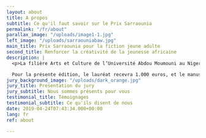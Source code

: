 ```yaml
---
layout: about
title: A propos
subtitle: Ce qu'il faut savoir sur le Prix Sarraounia
permalink: "/fr/about"
parallax_image: "/uploads/image1-1.jpg"
left_image: "/uploads/sarraouniabaw.jpg"
main_title: Prix Sarraounia pour la fiction jeune adulte
second_title: Renforcer la créativité de la jeunesse africaine
description: |
  <p>La filière Arts et Culture de l’Université Abdou Moumouni au Niger et la maison d’édition <b>Amalion</b> au Sénégal ont le plaisir de vous annoncer l’appel à candidature pour le Prix Sarraounia de la Fiction Jeune Adulte édition 2020 afin de contribuer à accroître l’offre de lecture pour les jeunes adultes africains et à promouvoir la littérature pour aider à mieux comprendre le monde des adolescents africains. Le Prix Sarraounia décernera tous les deux ans un prix qui récompensera les auteurs et illustrateurs africains basés en Afrique qui auront produit les meilleurs manuscrits et ouvrages de fiction inédits destinés aux jeunes adultes. </p>

  Pour la présente édition, le lauréat recevra 1.000 euros, et le manuscrit gagnant sera publié et disséminé par Amalion et ses partenaires à partir de mai 2020. Le Prix Sarraounia mettra à profit toutes les technologies des médias traditionnels et numériques afin de diffuser ses activités et atteindre le public concerné. Le Prix Sarraounia de la Fiction Jeune Adulte fera la promotion des auteurs et de leurs ouvrages dans de nombreux festivals, foires du livre, forums, conférences, etc., auprès des acteurs du livre et du grand public.
jury_background_image: "/uploads/dark_orange.jpg"
jury_title: Presentation du jury
jury_subtitle: Nous sommes présents pour vous
testimonial_title: Témoignages
testimonial_subtitle: Ce qu'ils disent de nous
date: 2019-04-24T07:43:34.000+00:00
lang: fr
ref: about

---
```

